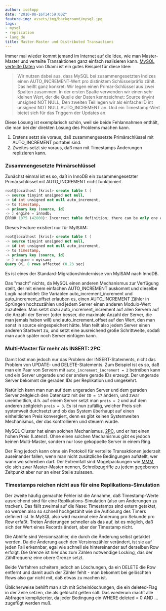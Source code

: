 ```yaml
---
author: isotopp
date: "2010-08-16T14:59:00Z"
feature-img: assets/img/background/mysql.jpg
tags:
- mysql
- replication
- lang_de
title: Master-Master und Distributed Transactions
---
```

Immer mal wieder kommt jemand im Internet auf die Idee, wie man
Master-Master und verteilte Transaktionen ganz einfach realisieren kann.
[MySQL verteilte Daten](http://www.okami.de/2010/08/01/mysql-verteilte-daten/) von Okami ist
ein gutes Beispiel für diese Idee:

> Wir nutzen dabei aus, dass MySQL bei zusammengesetzten Indizes einen
> AUTO_INCREMENT-Wert pro distinktem Schlüsselpräfix zählt. Das heißt ganz
> konkret: Wir legen einen Primär-Schlüssel aus zwei Spalten zusammen. In
> der ersten Spalte verwenden wir einen sehr kleinen Wert, der die Quelle
> der Daten kennzeichnet: Source tinyint unsigned NOT NULL; Den zweiten Teil
> legen wir als einfache ID int unsigned NOT NULL AUTO_INCREMENT an. Und ein
> Timestamp-Wert bietet sich für das Triggern der Updates an.

Diese Lösung ist exemplarisch schön, weil sie beide Fehlannahmen enthält,
die man bei der direkten Lösung des Problems machen kann. 

1. Erstens setzt sie voraus, daß zusammengesetzte Primärschlüssel mit AUTO_INCREMENT
   portabel sind.
2. Zweites setzt sie voraus, daß man mit Timestamps Änderungen replizieren
   kann.

### Zusammengesetzte Primärschlüssel

Zunächst einmal ist es so, daß in InnoDB ein zusammengesetzter Primärschlüssel mit AUTO_INCREMENT nicht funktioniert. 

```sql
root@localhost [kris]> create table t (
-> source tinyint unsigned not null,
-> id int unsigned not null auto_increment,
-> ts timestamp,
-> primary key (source, id)
-> ) engine = innodb;
ERROR 1075 (42000): Incorrect table definition; there can be only one auto column and it must be defined as a key
```

Dieses Feature existiert nur für MyISAM: 

```sql
root@localhost [kris]> create table t (
-> source tinyint unsigned not null,
-> id int unsigned not null auto_increment,
-> ts timestamp,
-> primary key (source, id)
-> ) engine = myisam;
Query OK, 0 rows affected (0.23 sec)
```

Es ist eines der Standard-Migrationshindernisse von MyISAM nach InnoDB.

Das "macht" nichts, da MySQL einen anderen Mechanismus zur Verfügung stellt,
der mit einem einfachen AUTO_INCREMENT auskommt und dieselbe Logik
nachbildet: Die Variablen auto_increment_increment und auto_increment_offset
erlauben es, einen AUTO_INCREMENT Zähler in Sprüngen hochzuzählen und jedem
Server einen anderen Modulo-Wert zuzuteilen. Man setzt dazu
auto_increment_increment auf allen Servern auf die Anzahl der Server (oder
besser, die maximale Anzahl der Server, die man jemals haben will) und
auto_increment_offset auf den Wert, den man sonst in source eingespeichert
hätte. Man teilt also jedem Server einen anderen Startwert zu, und setzt
eine ausreichend große Schrittweite, sodaß man auch später noch Server
einfügen kann.

### Multi-Master für mehr als INSERT: 2PC

Damit löst man jedoch nur das Problem der INSERT-Statements, nicht das
Problem von UPDATE- und DELETE-Statements. Zum Beispiel ist es so, daß man
ein Paar von Servern mit `auto_increment_increment = 2` betreiben kann und ein
Server ungerade und der andere gerade IDs erzeugt. Der ungerade Server
bekommt die geraden IDs per Replikation und umgekehrt.

Natürlich kann man nun auf dem ungeraden Server und dem geraden Server
zeitgleich den Datensatz mit der `ID = 17` ändern, und zwar uneinheitlich,
d.h. auf einem Server setzt man `preis = 2` und auf dem anderen zeitgleich
`preis = 3`. Es ist nun zufällig, welcher Preis sich systemweit durchsetzt
und ob das System überhaupt auf einen einheitlichen Preis konvergiert, denn
es gibt keinen Systemweiten Mechanismus, der das kontrollieren und steuern
würde.

MySQL Cluster hat einen solchen Mechanismus, 
[2PC](http://en.wikipedia.org/wiki/Two-phase_commit_protocol), und er hat
einen hohen Preis (Latenz). Ohne einen solchen Mechanismus gibt es jedoch
keinen Multi-Master, sondern nur lose gekoppelte Server in einem Ring.

Der Ring jedoch kann ohne ein Protokoll für verteilte Transaktionen
jederzeit auseinander fallen, wenn man nicht zusätzliche Bedingungen
aufstellt, wer wann wo schreiben darf. Der Extremfall sind Mogelpackungen
wie
[MMM](http://code.google.com/p/mysql-master-master/), die sich zwar
Master-Master nennen, Schreibzugriffe zu jedem gegebenen Zeitpunkt aber nur
an einer Stelle zulassen.

### Timestamps reichen nicht aus für eine Replikations-Simulation

Der zweite häufig gemachte Fehler ist die Annahme, daß Timestamp-Werte
ausreichend sind für eine Replikations-Simulation (also um Änderungen zu
tracken). Das fällt zweimal auf die Nase: Timestamps sind extern getaktet,
so werden also so schnell hochgezählt wie die Auflösung des Timers definiert
ist. In MySQL also wird maximal eine Änderung pro Sekunde pro Row erfaßt.
Treten Änderungen schneller als das auf, ist es möglich, daß sich der Wert
eines Records ändert, aber der Timestamp nicht.

Die Abhilfe sind Versionszähler, die durch die Änderung selbst getaktet
werden. Da die Änderung auch den Versionszähler verändert, ist sie auf jeden
Fall erkennbar, egal wie schnell sie hintereinander auf derselben Row
erfolgt. Die Grenze ist hier das zum Zählen notwendige Locking, das der
Zählfrequenz eine obere Grenze setzt.

Beide Verfahren scheitern jedoch an Löschungen, da ein DELETE die Row
entfernt und damit auch der Zähler fehlt - man bekommt bei gelöschten Rows
also gar nicht mit, daß etwas zu machen ist.

Üblicherweise behilft man sich mit Scheinlöschungen, die ein deleted-Flag in
der Zeile setzen, die als gelöscht gelten soll. Das wiederum macht alle
Abfragen komplizierter, da jeder Bedingung ein WHERE deleted = 0 AND ...
zugefügt werden muß.
